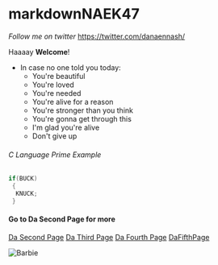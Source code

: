 # markdownNAEK47


*Follow me on twitter* <https://twitter.com/danaennash/>

Haaaay **Welcome**!

* In case no one told you today:
  * You're beautiful
  * You're loved
  * You're needed
  * You're alive for a reason
  * You're stronger than you think
  * You're gonna get through this
  * I'm glad you're alive
  * Don't give up
  
###### C Language Prime Example  
  
```C Language Example
if(BUCK)
 {
  KNUCK;
 }
 ```
  

#### Go to Da Second Page for more

[Da Second Page](DaSecondPage.md) [Da Third Page](DaThirdPage.md) [Da Fourth Page](DaFourthPage.md) [DaFifthPage](DaFifthPage.md)

![Barbie](https://i.kym-cdn.com/photos/images/newsfeed/001/390/981/e9e.jpg)

